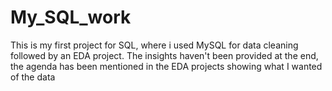 # My_SQL_work

This is my first project for SQL, where i used MySQL for data cleaning followed by an EDA project. 
The insights haven't been provided at the end, the agenda has been mentioned in the EDA projects showing what I wanted of the data
